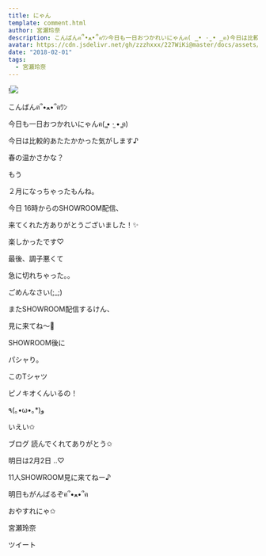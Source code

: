 ```yaml
---
title: にゃん
template: comment.html
author: 宮瀬玲奈
description: こんばんฅ՞•ﻌ•՞ฅﾜﾝ今日も一日おつかれいにゃんฅ( ̳• ·̫ • ̳ฅ)今日は比較的あたたかかった気がします♪春の温かさかな？もう２月になっちゃったもんね。今日...
avatar: https://cdn.jsdelivr.net/gh/zzzhxxx/227WiKi@master/docs/assets/photo/avatar/reina.jpg
date: "2018-02-01"
tags:
  - 宮瀬玲奈
---
```


!![](https://cdn.jsdelivr.net/gh/227WiKi/227WiKi-image@master/blog-image/reina-2018-02-01_1.jpg)



  こんばんฅ՞•ﻌ•՞ฅﾜﾝ


今日も一日おつかれいにゃんฅ( ̳• ·̫ • ̳ฅ)




今日は比較的あたたかかった気がします♪

春の温かさかな？



もう

２月になっちゃったもんね。









今日
16時からのSHOWROOM配信、

来てくれた方ありがとうございました！✨


楽しかったです♡





最後、調子悪くて

急に切れちゃった。。


ごめんなさい(;_;)







またSHOWROOM配信するけん、


見に来てね～💓





















SHOWROOM後に

パシャり。





このTシャツ

ピノキオくんいるの！




٩(｡•ω•｡*)و





いえい✩






ブログ
読んでくれてありがとう✩


明日は2月2日 ..♡


11人SHOWROOM見に来てねー♪



明日もがんばるぞฅ՞•ﻌ•՞ฅ



おやすれにゃ✩



宮瀬玲奈


ツイート



